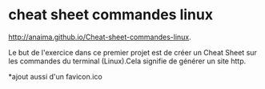 # cheat sheet commandes linux

 http://anaima.github.io/Cheat-sheet-commandes-linux.
 
 Le but de l'exercice dans ce premier projet est de créer un Cheat Sheet sur les commandes du terminal (Linux).Cela signifie de générer un site http.
 
*ajout aussi d'un favicon.ico

 
